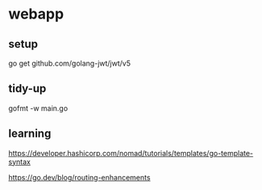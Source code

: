 # webapp


## setup

go get github.com/golang-jwt/jwt/v5


## tidy-up

gofmt -w main.go


## learning

https://developer.hashicorp.com/nomad/tutorials/templates/go-template-syntax

https://go.dev/blog/routing-enhancements


